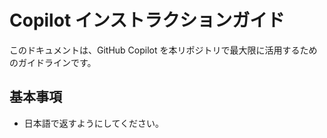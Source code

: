 # Copilot インストラクションガイド

このドキュメントは、GitHub Copilot を本リポジトリで最大限に活用するためのガイドラインです。

## 基本事項
- 日本語で返すようにしてください。
